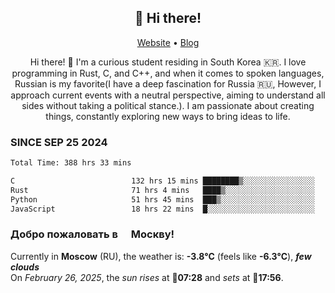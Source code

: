 <h2 align="center">👋 Hi there!</h2>
<p align="center">
  <a href="https://urdekcah.ru">Website</a> •
  <a href="https://urdekcah.blog">Blog</a>
</p>

<p align="center">
  Hi there! 👋 I'm a curious student residing in South Korea 🇰🇷. I love programming in Rust, C, and C++, and when it comes to spoken languages, Russian is my favorite(I have a deep fascination for Russia 🇷🇺, However, I approach current events with a neutral perspective, aiming to understand all sides without taking a political stance.). I am passionate about creating things, constantly exploring new ways to bring ideas to life.
</p>

### SINCE SEP 25 2024
<!--START_SECTION:waka-->
<!--LAST_WAKA_UPDATE:2025-02-26 18:29:41-->
```txt
Total Time: 388 hrs 33 mins

C                          132 hrs 15 mins ████████▒░░░░░░░░░░░░░░░░   33.12 %
Rust                       71 hrs 4 mins   ████▒░░░░░░░░░░░░░░░░░░░░   17.80 %
Python                     51 hrs 45 mins  ███▒░░░░░░░░░░░░░░░░░░░░░   12.96 %
JavaScript                 18 hrs 22 mins  █░░░░░░░░░░░░░░░░░░░░░░░░   04.60 %
```
<!--END_SECTION:waka-->

<h3>Добро пожаловать в <img src="https://cdn-icons-png.flaticon.com/512/197/197408.png" width="13"/> Москву!</h3>

<!--START_SECTION:weather:moscow-->
<!--LAST_WEATHER_UPDATE:2025-02-26 18:29:39-->
Currently in **Moscow** (RU), the weather is: **-3.8°C** (feels like **-6.3°C**), ***few clouds***<br/>
On *February 26, 2025*, the *sun rises* at 🌅**07:28** and *sets* at 🌇**17:56**.
<!--END_SECTION:weather-->

